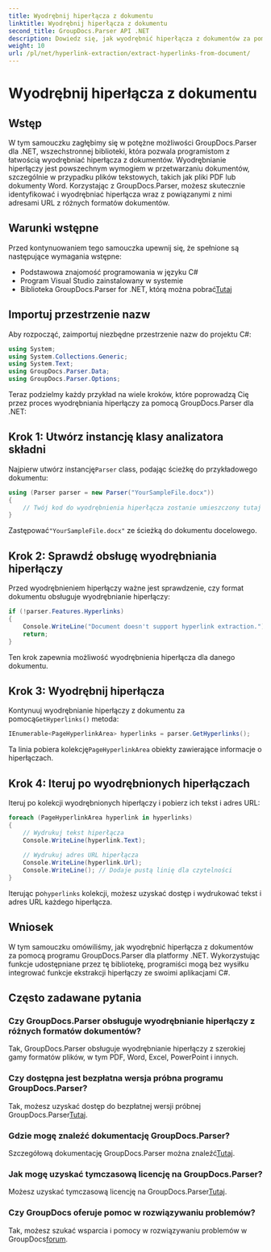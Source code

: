 ```yaml
---
title: Wyodrębnij hiperłącza z dokumentu
linktitle: Wyodrębnij hiperłącza z dokumentu
second_title: GroupDocs.Parser API .NET
description: Dowiedz się, jak wyodrębnić hiperłącza z dokumentów za pomocą GroupDocs.Parser dla .NET. Ulepsz swoje aplikacje w języku C# dzięki temu prostemu przewodnikowi.
weight: 10
url: /pl/net/hyperlink-extraction/extract-hyperlinks-from-document/
---
```


# Wyodrębnij hiperłącza z dokumentu

## Wstęp
W tym samouczku zagłębimy się w potężne możliwości GroupDocs.Parser dla .NET, wszechstronnej biblioteki, która pozwala programistom z łatwością wyodrębniać hiperłącza z dokumentów. Wyodrębnianie hiperłączy jest powszechnym wymogiem w przetwarzaniu dokumentów, szczególnie w przypadku plików tekstowych, takich jak pliki PDF lub dokumenty Word. Korzystając z GroupDocs.Parser, możesz skutecznie identyfikować i wyodrębniać hiperłącza wraz z powiązanymi z nimi adresami URL z różnych formatów dokumentów.
## Warunki wstępne
Przed kontynuowaniem tego samouczka upewnij się, że spełnione są następujące wymagania wstępne:
- Podstawowa znajomość programowania w języku C#
- Program Visual Studio zainstalowany w systemie
-  Biblioteka GroupDocs.Parser for .NET, którą można pobrać[Tutaj](https://releases.groupdocs.com/parser/net/)
## Importuj przestrzenie nazw
Aby rozpocząć, zaimportuj niezbędne przestrzenie nazw do projektu C#:
```csharp
using System;
using System.Collections.Generic;
using System.Text;
using GroupDocs.Parser.Data;
using GroupDocs.Parser.Options;
```

Teraz podzielmy każdy przykład na wiele kroków, które poprowadzą Cię przez proces wyodrębniania hiperłączy za pomocą GroupDocs.Parser dla .NET:
## Krok 1: Utwórz instancję klasy analizatora składni
 Najpierw utwórz instancję`Parser` class, podając ścieżkę do przykładowego dokumentu:
```csharp
using (Parser parser = new Parser("YourSampleFile.docx"))
{
    // Twój kod do wyodrębnienia hiperłącza zostanie umieszczony tutaj
}
```
 Zastępować`"YourSampleFile.docx"` ze ścieżką do dokumentu docelowego.
## Krok 2: Sprawdź obsługę wyodrębniania hiperłączy
Przed wyodrębnieniem hiperłączy ważne jest sprawdzenie, czy format dokumentu obsługuje wyodrębnianie hiperłączy:
```csharp
if (!parser.Features.Hyperlinks)
{
    Console.WriteLine("Document doesn't support hyperlink extraction.");
    return;
}
```
Ten krok zapewnia możliwość wyodrębnienia hiperłącza dla danego dokumentu.
## Krok 3: Wyodrębnij hiperłącza
 Kontynuuj wyodrębnianie hiperłączy z dokumentu za pomocą`GetHyperlinks()` metoda:
```csharp
IEnumerable<PageHyperlinkArea> hyperlinks = parser.GetHyperlinks();
```
 Ta linia pobiera kolekcję`PageHyperlinkArea` obiekty zawierające informacje o hiperłączach.
## Krok 4: Iteruj po wyodrębnionych hiperłączach
Iteruj po kolekcji wyodrębnionych hiperłączy i pobierz ich tekst i adres URL:
```csharp
foreach (PageHyperlinkArea hyperlink in hyperlinks)
{
    // Wydrukuj tekst hiperłącza
    Console.WriteLine(hyperlink.Text);
    
    // Wydrukuj adres URL hiperłącza
    Console.WriteLine(hyperlink.Url);
    Console.WriteLine(); // Dodaje pustą linię dla czytelności
}
```
Iterując po`hyperlinks` kolekcji, możesz uzyskać dostęp i wydrukować tekst i adres URL każdego hiperłącza.
## Wniosek
W tym samouczku omówiliśmy, jak wyodrębnić hiperłącza z dokumentów za pomocą programu GroupDocs.Parser dla platformy .NET. Wykorzystując funkcje udostępniane przez tę bibliotekę, programiści mogą bez wysiłku integrować funkcje ekstrakcji hiperłączy ze swoimi aplikacjami C#.

## Często zadawane pytania
### Czy GroupDocs.Parser obsługuje wyodrębnianie hiperłączy z różnych formatów dokumentów?
Tak, GroupDocs.Parser obsługuje wyodrębnianie hiperłączy z szerokiej gamy formatów plików, w tym PDF, Word, Excel, PowerPoint i innych.
### Czy dostępna jest bezpłatna wersja próbna programu GroupDocs.Parser?
 Tak, możesz uzyskać dostęp do bezpłatnej wersji próbnej GroupDocs.Parser[Tutaj](https://releases.groupdocs.com/).
### Gdzie mogę znaleźć dokumentację GroupDocs.Parser?
 Szczegółową dokumentację GroupDocs.Parser można znaleźć[Tutaj](https://tutorials.groupdocs.com/parser/net/).
### Jak mogę uzyskać tymczasową licencję na GroupDocs.Parser?
 Możesz uzyskać tymczasową licencję na GroupDocs.Parser[Tutaj](https://purchase.groupdocs.com/temporary-license/).
### Czy GroupDocs oferuje pomoc w rozwiązywaniu problemów?
 Tak, możesz szukać wsparcia i pomocy w rozwiązywaniu problemów w GroupDocs[forum](https://forum.groupdocs.com/c/parser/17).